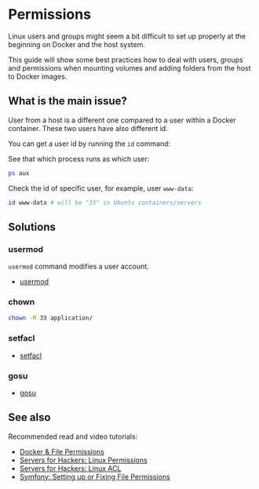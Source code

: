 # Permissions

Linux users and groups might seem a bit difficult to set up properly at the
beginning on Docker and the host system.

This guide will show some best practices how to deal with users, groups and
permissions when mounting volumes and adding folders from the host to Docker
images.

## What is the main issue?

User from a host is a different one compared to a user within a Docker container.
These two users have also different id.

You can get a user id by running the `id` command:

See that which process runs as which user:

```bash
ps aux
```

Check the id of specific user, for example, user `www-data`:

```bash
id www-data # will be "33" in Ubuntu containers/servers
```

## Solutions

### usermod

`usermod` command modifies a user account.

* [usermod](http://man7.org/linux/man-pages/man8/usermod.8.html)

### chown

```bash
chown -R 33 application/
```

### setfacl

* [setfacl](http://man7.org/linux/man-pages/man1/setfacl.1.html)

### gosu

* [gosu](https://github.com/tianon/gosu)

## See also

Recommended read and video tutorials:

* [Docker & File Permissions](https://shippingdocker.com/docker-in-development/docker-file-permissions/)
* [Servers for Hackers: Linux Permissions](https://serversforhackers.com/video/linux-permissions)
* [Servers for Hackers: Linux ACL](https://serversforhackers.com/video/linux-acls)
* [Symfony: Setting up or Fixing File Permissions](http://symfony.com/doc/current/setup/file_permissions.html)
